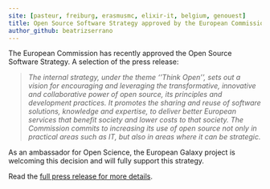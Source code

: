 ```yaml
---
site: [pasteur, freiburg, erasmusmc, elixir-it, belgium, genouest]
title: Open Source Software Strategy approved by the European Commission
author_github: beatrizserrano
---
```



The European Commission has recently approved the Open Source Software Strategy. A selection of the press release:

> *The internal strategy, under the theme ‘’Think Open’’, sets out a vision for encouraging and leveraging the transformative, innovative and collaborative power of open source, its principles and development practices. It promotes the sharing and reuse of software solutions, knowledge and expertise, to deliver better European services that benefit society and lower costs to that society. The Commission commits to increasing its use of open source not only in practical areas such as IT, but also in areas where it can be strategic.*

As an ambassador for Open Science, the European Galaxy project is welcoming this decision and will fully support this strategy.

Read the [full press release for more details](https://ec.europa.eu/info/news/european-commission-adopts-new-open-source-software-strategy-2020-2023-2020-oct-20_en).